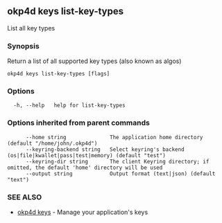 ## okp4d keys list-key-types

List all key types

### Synopsis

Return a list of all supported key types (also known as algos)

```
okp4d keys list-key-types [flags]
```

### Options

```
  -h, --help   help for list-key-types
```

### Options inherited from parent commands

```
      --home string              The application home directory (default "/home/john/.okp4d")
      --keyring-backend string   Select keyring's backend (os|file|kwallet|pass|test|memory) (default "test")
      --keyring-dir string       The client Keyring directory; if omitted, the default 'home' directory will be used
      --output string            Output format (text|json) (default "text")
```

### SEE ALSO

* [okp4d keys](okp4d_keys.md)	 - Manage your application's keys
